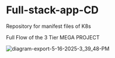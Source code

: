 # Full-stack-app-CD
Repository for manifest files of K8s

Full Flow of the 3 Tier MEGA PROJECT

![diagram-export-5-16-2025-3_39_48-PM](https://github.com/user-attachments/assets/b7195b8a-5f0f-47c4-8450-3a39fc66fd0a)

